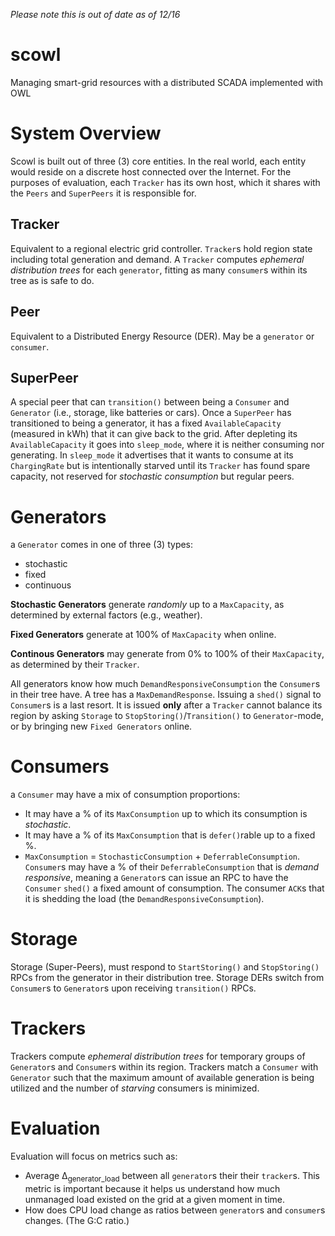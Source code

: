 _Please note this is out of date as of 12/16_

# scowl
Managing smart-grid resources with a distributed SCADA implemented with OWL

# System Overview

Scowl is built out of three (3) core entities. In the real world, each entity would reside on a discrete host connected over the Internet. For the purposes of evaluation, each `Tracker` has its own host, which it shares with the `Peers` and `SuperPeers` it is responsible for.

## Tracker
Equivalent to a regional electric grid controller. `Tracker`s hold region state including total generation and demand. A `Tracker` computes *ephemeral distribution trees* for each `generator`, fitting as many `consumer`s within its tree as is safe to do.

## Peer
Equivalent to a Distributed Energy Resource (DER). May be a `generator` or `consumer`.

## SuperPeer
A special peer that can `transition()` between being a `Consumer` and `Generator` (i.e., storage, like batteries or cars). Once a `SuperPeer` has transitioned to being a generator, it has a fixed `AvailableCapacity` (measured in kWh) that it can give back to the grid. After depleting its `AvailableCapacity` it goes into `sleep_mode`, where it is neither consuming nor generating. In `sleep_mode` it advertises that it wants to consume at its `ChargingRate` but is intentionally starved until its `Tracker` has found spare capacity, not reserved for *stochastic consumption* but regular peers.

# Generators
a `Generator` comes in one of three (3) types:
- stochastic
- fixed
- continuous

**Stochastic Generators** generate *randomly* up to a `MaxCapacity`, as determined by external factors (e.g., weather).

**Fixed Generators** generate at 100% of `MaxCapacity` when online.

**Continous Generators** may generate from 0% to 100% of their `MaxCapacity`, as determined by their `Tracker`.

All generators know how much `DemandResponsiveConsumption` the `Consumer`s in their tree have. A tree has a `MaxDemandResponse`. Issuing a `shed()` signal to `Consumer`s is a last resort. It is issued **only** after a `Tracker` cannot balance its region by asking `Storage` to `StopStoring()`/`Transition()` to `Generator`-mode, or by bringing new `Fixed Generators` online.

# Consumers
a `Consumer` may have a mix of consumption proportions:
- It may have a % of its `MaxConsumption` up to which its consumption is *stochastic*.
- It may have a % of its `MaxConsumption` that is `defer()`rable up to a fixed %.
- `MaxConsumption` = `StochasticConsumption` + `DeferrableConsumption`. `Consumer`s may have a % of their `DeferrableConsumption` that is *demand responsive*, meaning a `Generator`s can issue an RPC to have the `Consumer` `shed()` a fixed amount of consumption. The consumer `ACK`s that it is shedding the load (the `DemandResponsiveConsumption`).

# Storage 
Storage (Super-Peers), must respond to `StartStoring()` and `StopStoring()` RPCs from the generator in their distribution tree. Storage DERs switch from `Consumer`s to `Generator`s upon receiving `transition()` RPCs.

# Trackers
Trackers compute *ephemeral distribution trees* for temporary groups of `Generator`s and `Consumer`s within its region. Trackers match a `Consumer` with `Generator` such that the maximum amount of available generation is being utilized and the number of *starving* consumers is minimized.

# Evaluation
Evaluation will focus on metrics such as:
- Average ∆<sub>generator_load</sub> between all `generator`s their their `tracker`s. This metric is important because it helps us understand how much unmanaged load existed on the grid at a given moment in time.
- How does CPU load change as ratios between `generator`s and `consumer`s changes. (The G:C ratio.)
